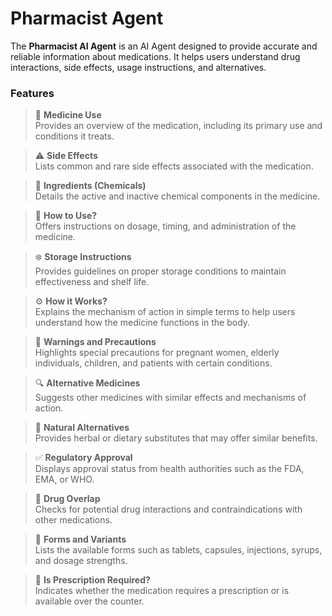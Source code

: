 # Pharmacist Agent
The **Pharmacist AI Agent** is an AI Agent designed to provide accurate and reliable information about medications. It helps users understand drug interactions, side effects, usage instructions, and alternatives.


### Features

> 📌 **Medicine Use**  
> Provides an overview of the medication, including its primary use and conditions it treats.

> ⚠️ **Side Effects**  
> Lists common and rare side effects associated with the medication.

> 🧪 **Ingredients (Chemicals)**  
> Details the active and inactive chemical components in the medicine.

> 📝 **How to Use?**  
> Offers instructions on dosage, timing, and administration of the medicine.

> ❄️ **Storage Instructions**  
> Provides guidelines on proper storage conditions to maintain effectiveness and shelf life.

> ⚙️ **How it Works?**  
> Explains the mechanism of action in simple terms to help users understand how the medicine functions in the body.

> 🚸 **Warnings and Precautions**  
> Highlights special precautions for pregnant women, elderly individuals, children, and patients with certain conditions.

> 🔍 **Alternative Medicines**  
> Suggests other medicines with similar effects and mechanisms of action.

> 🌿 **Natural Alternatives**  
> Provides herbal or dietary substitutes that may offer similar benefits.

> ✅ **Regulatory Approval**  
> Displays approval status from health authorities such as the FDA, EMA, or WHO.

> 🔄 **Drug Overlap**  
> Checks for potential drug interactions and contraindications with other medications.

> 💊 **Forms and Variants**  
> Lists the available forms such as tablets, capsules, injections, syrups, and dosage strengths.

> 📜 **Is Prescription Required?**  
> Indicates whether the medication requires a prescription or is available over the counter.
